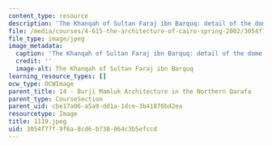 ```yaml
---
content_type: resource
description: 'The Khanqah of Sultan Faraj ibn Barquq: detail of the dome. '
file: /media/courses/4-615-the-architecture-of-cairo-spring-2002/3054f77f9f6a8cd6b738064c3b5efccd_1119.jpeg
file_type: image/jpeg
image_metadata:
  caption: 'The Khanqah of Sultan Faraj ibn Barquq: detail of the dome.'
  credit: ''
  image-alt: The Khanqah of Sultan Faraj ibn Barquq
learning_resource_types: []
ocw_type: OCWImage
parent_title: 14 - Burji Mamluk Architecture in the Northern Qarafa
parent_type: CourseSection
parent_uid: cbe17a06-a5a9-dd1a-1dce-3b41876bd2ea
resourcetype: Image
title: 1119.jpeg
uid: 3054f77f-9f6a-8cd6-b738-064c3b5efccd
---
```

